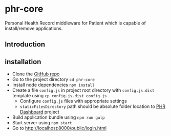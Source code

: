 # phr-core
Personal Health Record middleware for Patient which is capable of install/remove applications.

## Introduction

## installation

- Clone the [GitHub repo](https://github.com/softbrew/phr-core)
- Go to the project directory `cd phr-core`
- Install node dependencies `npm install`
- Create a file `config.js` in project root directory with `config.js.dist` template using `cp config.js.dist config.js`
  - Configure `config.js` files with appropriate settings
  - `staticFilesDirectory` path should be absolute folder location to [PHR Dashboard](https://github.com/softbrew/phr-dashboard) project
- Build application bundle using `npm run gulp`
- Start server using `npm start`
- Go to [http://localhost:8000/public/login.html](http://localhost:8000/public/login.html)
